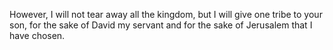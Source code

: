 However, I will not tear away all the kingdom, but I will give one tribe to your son, for the sake of David my servant and for the sake of Jerusalem that I have chosen.
